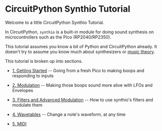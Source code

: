 
CircuitPython Synthio Tutorial
==============================

Welcome to a little CircuitPython Synthio Tutorial.

In CircuitPython, `synthio` is a built-in module for doing sound synthesis
on microcontrollers such as the Pico (RP2040/RP2350).

This tutorial assumes you know a bit of Python and CircuitPython already.
It doesn't try to assume you know much about synthesizers or [music theory](https://www.youtube.com/watch?v=rgaTLrZGlk0).

This tutorial is broken up into sections.

* [1. Getting Started](./README-Getting-Started.md)
-- Going from a fresh Pico to making boops and responding to inputs

* [2. Modulation](./README-Modulation.md)
-- Making those boops sound more alive with LFOs and Envelopes

* [3. Filters and Advanced Modulation](./README-Filters.md)
-- How to use synthio's filters and modulate them

* [4. Wavetables](./README-Wavetables.md)
-- Change a note's waveform, at any time

* [5. MIDI](./README-MIDI.md)
